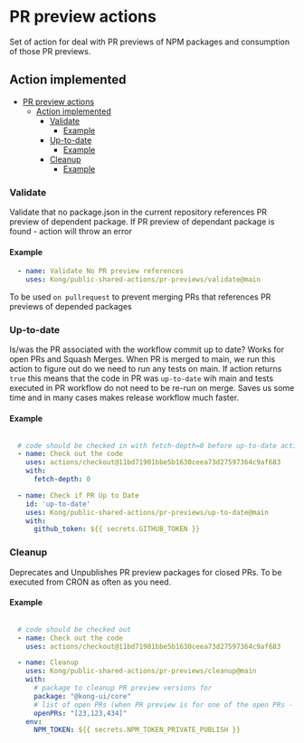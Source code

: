 # PR preview actions

Set of action for deal with PR previews of NPM packages and  consumption of those PR previews.

## Action implemented

- [PR preview actions](#pr-preview-actions)
  - [Action implemented](#action-implemented)
    - [Validate](#validate)
      - [Example](#example)
    - [Up-to-date](#up-to-date)
      - [Example](#example-1)
    - [Cleanup](#cleanup)
      - [Example](#example-2)
### Validate

Validate that no package.json in the current repository references PR preview of dependent package.
If PR preview of dependant package is found - action will throw an error

#### Example

```yaml
  - name: Validate No PR preview references
    uses: Kong/public-shared-actions/pr-previews/validate@main
```

To be used `on pullrequest` to prevent merging PRs that references PR previews of depended packages


### Up-to-date

Is/was the PR associated with the workflow commit up to date? Works for open PRs and Squash Merges.
When PR is merged to main, we run this action to figure out do we need to run any tests on main.
If action returns `true` this means that the code in PR was `up-to-date` wih main and tests executed in PR workflow  do not need to be re-run on merge. Saves us some time and in many cases makes release workflow much faster.

#### Example

```yaml

  # code should be checked in with fetch-depth=0 before up-to-date action could be used
  - name: Check out the code
    uses: actions/checkout@11bd71901bbe5b1630ceea73d27597364c9af683
    with:
      fetch-depth: 0

  - name: Check if PR Up to Date
    id: 'up-to-date'
    uses: Kong/public-shared-actions/pr-previews/up-to-date@main
    with:
      github_token: ${{ secrets.GITHUB_TOKEN }}
```

### Cleanup

Deprecates and Unpublishes PR preview packages for closed PRs. To be executed from CRON as often as you need.
#### Example

```yaml

  # code should be checked out
  - name: Check out the code
    uses: actions/checkout@11bd71901bbe5b1630ceea73d27597364c9af683

  - name: Cleanup
    uses: Kong/public-shared-actions/pr-previews/cleanup@main
    with:
      # package to cleanup PR preview versions for
      package: "@kong-ui/core"
      # list of open PRs (when PR preview is for one of the open PRs - it's not getting deprecated or unpublished)
      openPRs: "[23,123,434]"
    env:
      NPM_TOKEN: ${{ secrets.NPM_TOKEN_PRIVATE_PUBLISH }}

```
